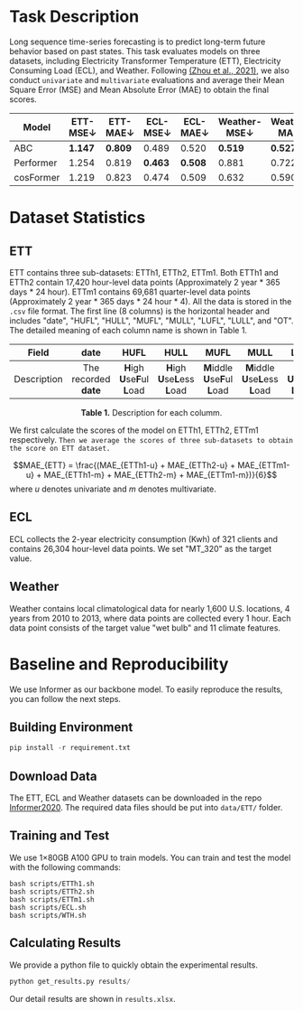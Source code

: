 # Task Description
Long sequence time-series forecasting is to predict long-term future behavior based on past states. 
This task evaluates models on three datasets, including Electricity Transformer Temperature (ETT), Electricity Consuming Load (ECL), and Weather.
Following [(Zhou et al., 2021)](https://ojs.aaai.org/index.php/AAAI/article/view/17325), we also conduct `univariate` and `multivariate` evaluations and average their Mean Square Error (MSE) and Mean Absolute Error (MAE) to obtain the final scores.

<div align="center">

 Model     | ETT-MSE↓ | ETT-MAE↓ | ECL-MSE↓ | ECL-MAE↓ | Weather-MSE↓ | Weather-MAE↓ 
 -------   | ------- | ------- | ------- | ------- | -------     | -------     
 ABC       | **1.147**   | **0.809**   | 0.489   | 0.520   | **0.519**       | **0.527**
 Performer | 1.254   | 0.819   | **0.463**   | **0.508**   | 0.881       | 0.722
 cosFormer | 1.219   | 0.823   | 0.474   | 0.509   | 0.632       | 0.590

</div>

# Dataset Statistics
## ETT
ETT contains three sub-datasets: ETTh1, ETTh2, ETTm1. Both ETTh1 and ETTh2 contain 17,420 hour-level data points (Approximately 2 year * 365 days * 24 hour). ETTm1 contains 69,681 quarter-level data points (Approximately 2 year * 365 days * 24 hour * 4). All the data is stored in the `.csv` file format. The first line (8 columns) is the horizontal header and includes "date", "HUFL", "HULL", "MUFL", "MULL", "LUFL", "LULL", and "OT". The detailed meaning of each column name is shown in Table 1.

| Field | date | HUFL | HULL | MUFL | MULL | LUFL | LULL | OT |
| :----: | :----: | :----: | :----: | :----: | :----: | :----: | :----: | :----: |
| Description | The recorded **date** |**H**igh **U**se**F**ul **L**oad | **H**igh **U**se**L**ess **L**oad | **M**iddle **U**se**F**ul **L**oad | **M**iddle **U**se**L**ess **L**oad | **L**ow **U**se**F**ul **L**oad | **L**ow **U**se**L**ess **L**oad | **O**il **T**emperature (target) |

<p align="center"><b>Table 1.</b> Description for each columm.</p>

We first calculate the scores of the model on ETTh1, ETTh2, ETTm1 respectively. `Then we average the scores of three sub-datasets to obtain the score on ETT dataset.`

$$MAE_{ETT} = \frac{(MAE_{ETTh1-u} + MAE_{ETTh2-u} + MAE_{ETTm1-u} + MAE_{ETTh1-m} + MAE_{ETTh2-m} + MAE_{ETTm1-m})}{6}$$
where $u$ denotes univariate and $m$ denotes multivariate.

## ECL
ECL collects the 2-year electricity consumption (Kwh) of 321 clients and contains 26,304 hour-level data points. We set "MT_320" as the target value.

## Weather
Weather contains local climatological data for nearly 1,600 U.S. locations, 4 years from 2010 to 2013, where data points are collected every 1 hour. Each data point consists of the target value "wet bulb" and 11 climate features. 

# Baseline and Reproducibility
We use Informer as our backbone model. To easily reproduce the results, you can follow the next steps.

## Building Environment
```python
pip install -r requirement.txt
```

## Download Data
The ETT, ECL and Weather datasets can be downloaded in the repo [Informer2020](https://github.com/zhouhaoyi/Informer2020). The required data files should be put into `data/ETT/` folder.

## Training and Test
We use 1×80GB A100 GPU to train models. You can train and test the model with the following commands:
```shell
bash scripts/ETTh1.sh
bash scripts/ETTh2.sh
bash scripts/ETTm1.sh
bash scripts/ECL.sh
bash scripts/WTH.sh
```

## Calculating Results
We provide a python file to quickly obtain the experimental results. 
```python
python get_results.py results/ 
```
Our detail results are shown in `results.xlsx`.
